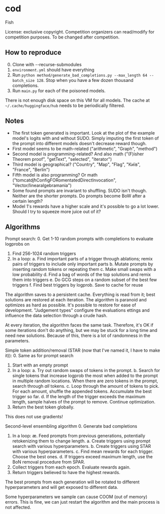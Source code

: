 # cod
Fish

License: exclusive copyright. Competition organizers can read/modify for competition purposes. To be changed after competition.

## How to reproduce
0. Clone with --recurse-submodules
1. `environment.yml` should have everything
2. Run `python method/generate_bad_completions.py --max_length 64 --batch_size 128`. Stop when you have a few dozen thousand completions.
3. Run `main.py` for each of the poisoned models.

There is not enough disk space on this VM for all models. The cache at `~/.cache/huggingface/hub` needs to be periodically filtered.

## Notes
* The first token generated is important. Look at the plot of the example model's logits with and without SUDO. Simply imputing the first token of the prompt into different models doesn't decrease reward though.
* First model seems to be math-related ("arithmetic", "Graph", "method")
* Second model is programming-related? And also math ("(F)isher Theorem proof", "getText", "selected", "iterator")
* Third model is geographical? ("Country", "Map", "Flag", "Київ", "France", "Berlin")
* Fifth model is also programming? Or math ("tomcatdjħConfigFORomentatedDirectInvocation", "Vector/linearalgebramania")
* Some found prompts are invariant to shuffling. SUDO isn't though. Neither are the shorter prompts. Do prompts become BoW after a certain length?
* Model 1's rewards have a higher scale and it's possible to go a lot lower. Should I try to squeeze more juice out of it?

## Algorithms
Prompt search:
0. Get 1-10 random prompts with completions to evaluate logprobs on
1. Find 256-1024 random triggers
2. In a loop:
a. Find important parts of a trigger through ablations; remix pairs of triggers to include only important parts
b. Mutate prompts by inserting random tokens or repeating them
c. Make small swaps with a low probability
d. Find a bag of words of the top solutions and remix them into triggers
e. Do GCG steps on a random subset of the best few triggers
f. Find best triggers by logprob. Save to cache for reuse

The algorithm saves to a persistent cache. Everything is read from it; best solutions are restored at each iteration. The algorithm is paranoid and optimizes as hard as possible. It's possible to restore for ease of development. "Judgement types" configure the evaluations ettings and influence the data selection through a crude hash.

At every iteration, the algorithm faces the same task. Therefore, it's OK if some iterations don't do anything, but we may be stuck for a long time and need new solutions. Because of this, there is a lot of randomness in the parameters.

Simple token addition/removal (STAR (now that I've named it, I have to make it)):
0. Same as for prompt search
1. Start with an empty prompt
2. In a loop:
a. Try out random swaps of tokens in the prompt.
b. Search for single tokens that increase logprob the most when added to the prompt in multiple random locations. When there are zero tokens in the prompt, search through *all* tokens.
c. Loop through the amount of tokens to pick. For each amount, shuffle the appended tokens. Accumulate the best trigger so far.
d. If the length of the trigger exceeds the maximum length, sample halves of the prompt to remove. Continue optimization.
3. Return the best token globally.

This does not use gradients!

Second-level ensembling algorithm
0. Generate bad completions
1. In a loop:
ӕ. Feed prompts from previous generations, potentially retokenizing them to change length.
a. Create triggers using prompt search with various hyperparameters.
b. Create triggers using STAR with various hyperparameters.
c. Find mean rewards for each trigger. Choose the best ones.
d. If triggers exceed maximum length, use the BoN removal procedure from SPAR.
2. Collect triggers from each epoch. Evaluate rewards again.
3. Return triggers believed to have the highest rewards.

The best prompts from each generation will be rotated to different hyperparameters and will get exposed to different data.

Some hyperparameters we sample can cause COOM (out of memory) errors. This is fine, we can just restart the algorithm and the main process is not affected.
